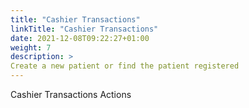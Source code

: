 ```yaml
---
title: "Cashier Transactions"
linkTitle: "Cashier Transactions"
date: 2021-12-08T09:22:27+01:00
weight: 7
description: >
Create a new patient or find the patient registered
---
```


Cashier Transactions Actions
